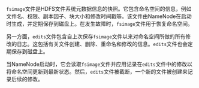 `fsimage`文件是HDFS文件系统元数据信息的快照。它包含命名空间的信息，例如文件名、权限、副本因子、块大小和修改时间戳等。该文件由NameNode在启动时生成，并定期保存到磁盘上。在发生故障时，`fsimage`文件用于恢复命名空间。

另一方面，`edits`文件包含自上次保存`fsimage`文件以来对命名空间所做的所有修改的日志。这包括有关文件创建、删除、重命名和修改的信息。`edits`文件也会定期保存到磁盘上。

当NameNode启动时，它会读取`fsimage`文件并应用记录在`edits`文件中的修改以将命名空间更新到最新状态。然后，`edits`文件被截断，一个新的文件被创建来记录后续的修改。
